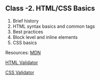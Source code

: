 Class -2. HTML/CSS Basics
-------------------------
1. Brief history
2. HTML syntax basics and common tags
3. Best practices
4. Block level and inline elements
5. CSS basics

Resources:
[MDN](https://developer.mozilla.org/en-US/docs/Web "Mozilla Developer Network")

[HTML Validator](https://validator.w3.org/)

[CSS Validator](https://jigsaw.w3.org/css-validator/)



